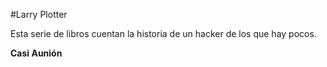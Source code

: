 #Larry Plotter

Esta serie de libros cuentan la historia de un hacker de los que hay pocos.

**Casi Aunión**
